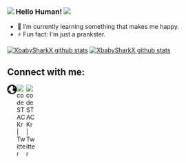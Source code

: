 ### <a target="_blank" rel="noopener noreferrer" href="https://camo.githubusercontent.com/c2f25e706fd694af3f7619ab3008e2a4695f5479/68747470733a2f2f63646e3133302e706963736172742e636f6d2f3233353739313938373032393230322e676966"><img src="https://camo.githubusercontent.com/c2f25e706fd694af3f7619ab3008e2a4695f5479/68747470733a2f2f63646e3133302e706963736172742e636f6d2f3233353739313938373032393230322e676966" width="29px" data-canonical-src="https://cdn130.picsart.com/235791987029202.gif" style="max-width:100%;"></a> Hello Human! <a target="_blank" rel="noopener noreferrer" href="https://camo.githubusercontent.com/c2f25e706fd694af3f7619ab3008e2a4695f5479/68747470733a2f2f63646e3133302e706963736172742e636f6d2f3233353739313938373032393230322e676966"><img src="https://camo.githubusercontent.com/c2f25e706fd694af3f7619ab3008e2a4695f5479/68747470733a2f2f63646e3133302e706963736172742e636f6d2f3233353739313938373032393230322e676966" width="29px" data-canonical-src="https://cdn130.picsart.com/235791987029202.gif" style="max-width:100%;"></a>

<ul>
  <li>🌱 I’m currently learning something that makes me happy.</li>

  <li>⚡ Fun fact: I'm just a prankster.</li>
</ul>

<!--
**XbabySharkX/XbabySharkX** is a ✨ _special_ ✨ repository because its `README.md` (this file) appears on your GitHub profile.

Here are some ideas to get you started:

- 🔭 I’m currently working on ...
- 🌱 I’m currently learning something that makes me happy.
- 👯 I’m looking to collaborate on ...
- 🤔 I’m looking for help with ...
- 💬 Ask me about ...
- 📫 How to reach me: ...
- 😄 Pronouns: ...
- ⚡ Fun fact: I'm just a prankster.
-->
[![XbabySharkX github stats](https://github-readme-stats.vercel.app/api/top-langs/?username=XbabysharkX&count_private=true&include_all_commits=true&theme=radical&layout=compact)](https://github.com/XbabySharkX)
[![XbabySharkX github stats](https://github-readme-stats.vercel.app/api?username=XbabySharkX&show_icons=true&count_private=true&include_all_commits=true&theme=radical&icon_color=5C9FF0)](https://github.com/XbabySharkX)
## Connect with me:
[<img align="left" alt="codeSTACKr.com" width="22px" src="https://raw.githubusercontent.com/iconic/open-iconic/master/svg/globe.svg" />][website]
[<img align="left" alt="codeSTACKr | Twitter" width="22px" src="https://cdn.jsdelivr.net/npm/simple-icons@v3/icons/twitter.svg" />][twitter]
[<img align="left" alt="codeSTACKr | Twitter" width="22px" src="https://cdn.jsdelivr.net/npm/simple-icons@v3/icons/instagram.svg" />][instagram]
<br />
<!-- Optional if you have blogs -->
<!-- BLOG-POST-LIST:START -->
<!-- BLOG-POST-LIST:END -->
<!-- This section you create this variables that are used above -->
[website]: https://www.anwarweb.my.id/
[twitter]: https://twitter.com/
[instagram]: https://instagram.com/

